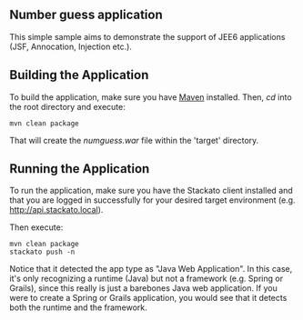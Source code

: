 Number guess application
------------------------

This simple sample aims to demonstrate the support of JEE6 applications (JSF, Annocation, Injection etc.).

Building the Application
------------------------

To build the application, make sure you have [Maven](http://maven.apache.org/ "Maven") installed.
Then, *cd* into the root directory and execute:

	mvn clean package

That will create the *numguess.war* file within the 'target' directory.

Running the Application
-----------------------

To run the application, make sure you have the Stackato client installed and that you are logged in successfully for your desired target environment (e.g. http://api.stackato.local).

Then execute:

	mvn clean package
	stackato push -n 

Notice that it detected the app type as "Java Web Application". In this case, it's only recognizing a runtime (Java)
but not a framework (e.g. Spring or Grails), since this really is just a barebones Java web application. If you were
to create a Spring or Grails application, you would see that it detects both the runtime and the framework.
